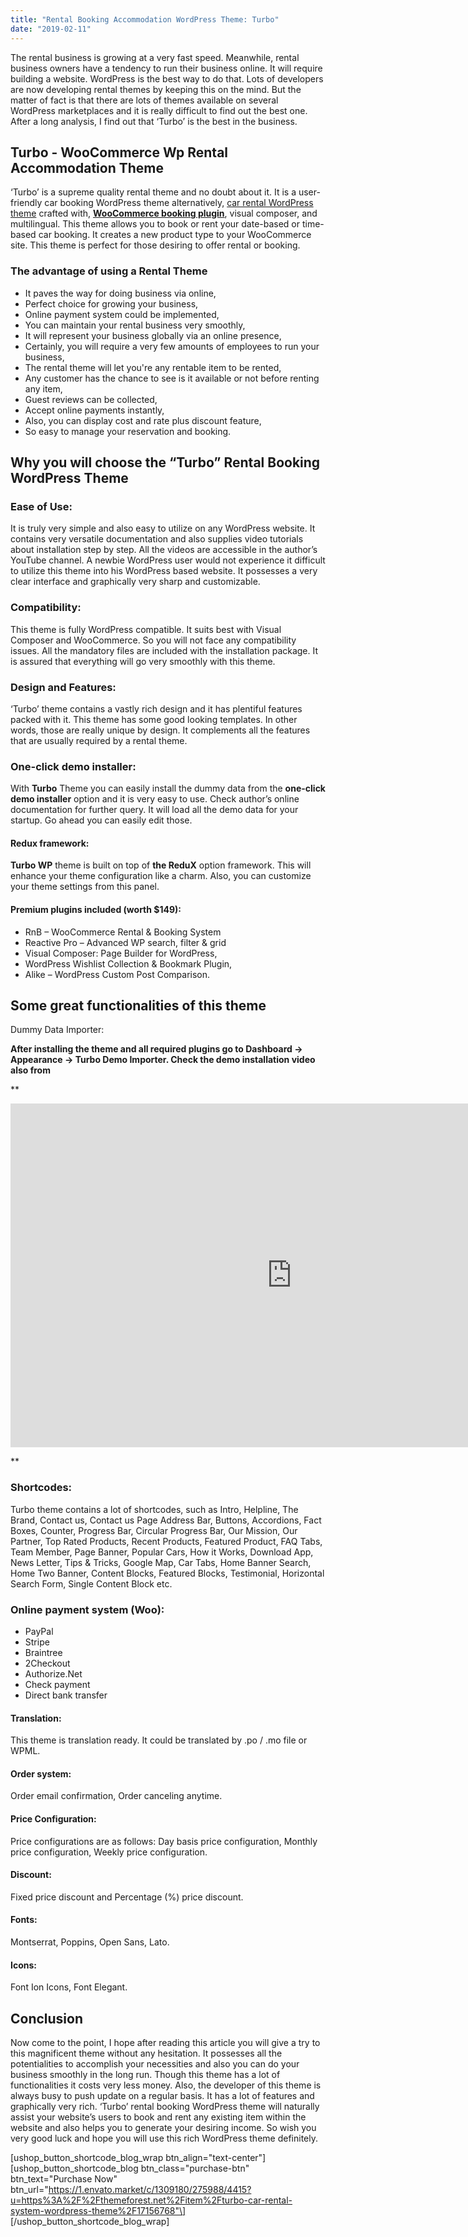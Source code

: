```yaml
---
title: "Rental Booking Accommodation WordPress Theme: Turbo"
date: "2019-02-11"
---
```


The rental business is growing at a very fast speed. Meanwhile, rental business owners have a tendency to run their business online. It will require building a website. WordPress is the best way to do that. Lots of developers are now developing rental themes by keeping this on the mind. But the matter of fact is that there are lots of themes available on several WordPress marketplaces and it is really difficult to find out the best one. After a long analysis, I find out that ‘Turbo’ is the best in the business.

## **Turbo - WooCommerce Wp Rental Accommodation Theme**

‘Turbo’ is a supreme quality rental theme and no doubt about it. It is a user-friendly car booking WordPress theme alternatively, [car rental WordPress theme](https://redq.io/blog/car-rental-wordpress-themes/) crafted with, [**WooCommerce booking plugin**](https://redq.io/blog/woocommerce-booking-plugin/), visual composer, and multilingual. This theme allows you to book or rent your date-based or time-based car booking. It creates a new product type to your WooCommerce site. This theme is perfect for those desiring to offer rental or booking.

### **The advantage of using a Rental Theme**

- It paves the way for doing business via online,
- Perfect choice for growing your business,
- Online payment system could be implemented,
- You can maintain your rental business very smoothly,
- It will represent your business globally via an online presence,
- Certainly, you will require a very few amounts of employees to run your business,
- The rental theme will let you're any rentable item to be rented,
- Any customer has the chance to see is it available or not before renting any item,
- Guest reviews can be collected,
- Accept online payments instantly,
- Also, you can display cost and rate plus discount feature,
- So easy to manage your reservation and booking.

## **Why you will choose the “Turbo” Rental Booking WordPress Theme**

### **Ease of Use:**

It is truly very simple and also easy to utilize on any WordPress website. It contains very versatile documentation and also supplies video tutorials about installation step by step. All the videos are accessible in the author’s YouTube channel. A newbie WordPress user would not experience it difficult to utilize this theme into his WordPress based website. It possesses a very clear interface and graphically very sharp and customizable.

### **Compatibility:**

This theme is fully WordPress compatible. It suits best with Visual Composer and WooCommerce. So you will not face any compatibility issues. All the mandatory files are included with the installation package. It is assured that everything will go very smoothly with this theme.

### **Design and Features:**

‘Turbo’ theme contains a vastly rich design and it has plentiful features packed with it. This theme has some good looking templates. In other words, those are really unique by design. It complements all the features that are usually required by a rental theme.

### **One-click demo installer:**

With **Turbo** Theme you can easily install the dummy data from the **one-click demo installer** option and it is very easy to use. Check author’s online documentation for further query. It will load all the demo data for your startup. Go ahead you can easily edit those.

#### Redux **framework:**

**Turbo WP** theme is built on top of **the ReduX** option framework. This will enhance your theme configuration like a charm. Also, you can customize your theme settings from this panel.

#### **Premium plugins included (worth $149):**

- RnB – WooCommerce Rental & Booking System
- Reactive Pro – Advanced WP search, filter & grid
- Visual Composer: Page Builder for WordPress,
- WordPress Wishlist Collection & Bookmark Plugin,
- Alike – WordPress Custom Post Comparison.

## **Some great functionalities of this theme**

Dummy Data Importer:

**After installing the theme and all required plugins go to Dashboard -> Appearance -> Turbo Demo Importer. Check the demo installation video also from**

**

<iframe src="https://www.youtube.com/embed/zMGnocnIGos" width="900" height="550" frameborder="0" allowfullscreen="allowfullscreen"></iframe>

**

### **Shortcodes:**

Turbo theme contains a lot of shortcodes, such as Intro, Helpline, The Brand, Contact us, Contact us Page Address Bar, Buttons, Accordions, Fact Boxes, Counter, Progress Bar, Circular Progress Bar, Our Mission, Our Partner, Top Rated Products, Recent Products, Featured Product, FAQ Tabs, Team Member, Page Banner, Popular Cars, How it Works, Download App, News Letter, Tips & Tricks, Google Map, Car Tabs, Home Banner Search, Home Two Banner, Content Blocks, Featured Blocks, Testimonial, Horizontal Search Form, Single Content Block etc.

### **Online payment system (Woo):**

- PayPal
- Stripe
- Braintree
- 2Checkout
- Authorize.Net
- Check payment
- Direct bank transfer

#### **Translation:**

This theme is translation ready. It could be translated by .po / .mo file or WPML.

#### **Order system:**

Order email confirmation, Order canceling anytime.

#### **Price Configuration:**

Price configurations are as follows: Day basis price configuration, Monthly price configuration, Weekly price configuration.

#### **Discount:**

Fixed price discount and Percentage (%) price discount.

#### **Fonts:**

Montserrat, Poppins, Open Sans, Lato.

#### **Icons:**

Font Ion Icons, Font Elegant.

## **Conclusion**

Now come to the point, I hope after reading this article you will give a try to this magnificent theme without any hesitation. It possesses all the potentialities to accomplish your necessities and also you can do your business smoothly in the long run. Though this theme has a lot of functionalities it costs very less money. Also, the developer of this theme is always busy to push update on a regular basis. It has a lot of features and graphically very rich. ‘Turbo’ rental booking WordPress theme will naturally assist your website’s users to book and rent any existing item within the website and also helps you to generate your desiring income. So wish you very good luck and hope you will use this rich WordPress theme definitely.

\[ushop\_button\_shortcode\_blog\_wrap btn\_align="text-center"\] \[ushop\_button\_shortcode\_blog btn\_class="purchase-btn" btn\_text="Purchase Now" btn\_url="https://1.envato.market/c/1309180/275988/4415?u=https%3A%2F%2Fthemeforest.net%2Fitem%2Fturbo-car-rental-system-wordpress-theme%2F17156768"\] \[/ushop\_button\_shortcode\_blog\_wrap\]
